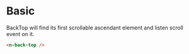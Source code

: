 # Basic

BackTop will find its first scrollable ascendant element and listen scroll event on it.

```html
<n-back-top />
```
